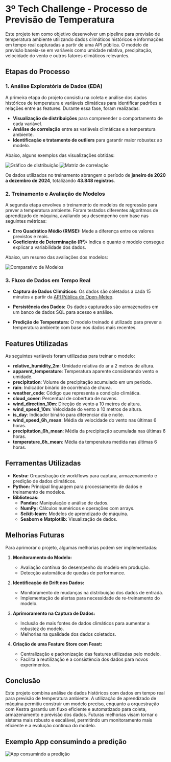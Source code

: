 # 3º Tech Challenge - Processo de Previsão de Temperatura

Este projeto tem como objetivo desenvolver um pipeline para previsão de temperatura ambiente utilizando dados climáticos históricos e informações em tempo real capturadas a partir de uma API pública. O modelo de previsão baseia-se em variáveis como umidade relativa, precipitação, velocidade do vento e outros fatores climáticos relevantes.

## Etapas do Processo

### 1. Análise Exploratória de Dados (EDA)

A primeira etapa do projeto consistiu na coleta e análise dos dados históricos de temperatura e variáveis climáticas para identificar padrões e relações entre as features. Durante essa fase, foram realizadas:

- **Visualização de distribuições** para compreender o comportamento de cada variável.
- **Análise de correlação** entre as variáveis climáticas e a temperatura ambiente.
- **Identificação e tratamento de outliers** para garantir maior robustez ao modelo.

Abaixo, alguns exemplos das visualizações obtidas:

![Gráfico de distribuição](documentation/img/dist_serie.png)
![Matriz de correlação](documentation/img/corr_features.png)

Os dados utilizados no treinamento abrangem o período de **janeiro de 2020 a dezembro de 2024**, totalizando **43.848 registros**.

### 2. Treinamento e Avaliação de Modelos

A segunda etapa envolveu o treinamento de modelos de regressão para prever a temperatura ambiente. Foram testados diferentes algoritmos de aprendizado de máquina, avaliando seu desempenho com base nas seguintes métricas:

- **Erro Quadrático Médio (RMSE):** Mede a diferença entre os valores previstos e reais.
- **Coeficiente de Determinação (R²):** Indica o quanto o modelo consegue explicar a variabilidade dos dados.

Abaixo, um resumo das avaliações dos modelos:

![Comparativo de Modelos](documentation/img/teste_modelos.png)

### 3. Fluxo de Dados em Tempo Real

- **Captura de Dados Climáticos:**
  Os dados são coletados a cada 15 minutos a partir da [API Pública do Open-Meteo](https://open-meteo.com/).

- **Persistência dos Dados:**
  Os dados capturados são armazenados em um banco de dados SQL para acesso e análise.

- **Predição de Temperatura:**
  O modelo treinado é utilizado para prever a temperatura ambiente com base nos dados mais recentes.

## Features Utilizadas

As seguintes variáveis foram utilizadas para treinar o modelo:

- **relative_humidity_2m**: Umidade relativa do ar a 2 metros de altura.
- **apparent_temperature**: Temperatura aparente considerando vento e umidade.
- **precipitation**: Volume de precipitação acumulado em um período.
- **rain**: Indicador binário de ocorrência de chuva.
- **weather_code**: Código que representa a condição climática.
- **cloud_cover**: Percentual de cobertura de nuvens.
- **wind_direction_10m**: Direção do vento a 10 metros de altura.
- **wind_speed_10m**: Velocidade do vento a 10 metros de altura.
- **is_day**: Indicador binário para diferenciar dia e noite.
- **wind_speed_6h_mean**: Média da velocidade do vento nas últimas 6 horas.
- **precipitation_6h_mean**: Média da precipitação acumulada nas últimas 6 horas.
- **temperature_6h_mean**: Média da temperatura medida nas últimas 6 horas.

## Ferramentas Utilizadas

- **Kestra:** Orquestração de workflows para captura, armazenamento e predição de dados climáticos.
- **Python:** Principal linguagem para processamento de dados e treinamento de modelos.
- **Bibliotecas:**
  - **Pandas:** Manipulação e análise de dados.
  - **NumPy:** Cálculos numéricos e operações com arrays.
  - **Scikit-learn:** Modelos de aprendizado de máquina.
  - **Seaborn e Matplotlib:** Visualização de dados.

## Melhorias Futuras

Para aprimorar o projeto, algumas melhorias podem ser implementadas:

1. **Monitoramento do Modelo:**
   - Avaliação contínua do desempenho do modelo em produção.
   - Detecção automática de quedas de performance.

2. **Identificação de Drift nos Dados:**
   - Monitoramento de mudanças na distribuição dos dados de entrada.
   - Implementação de alertas para necessidade de re-treinamento do modelo.

3. **Aprimoramento na Captura de Dados:**
   - Inclusão de mais fontes de dados climáticos para aumentar a robustez do modelo.
   - Melhorias na qualidade dos dados coletados.

4. **Criação de uma Feature Store com Feast:**
   - Centralização e padronização das features utilizadas pelo modelo.
   - Facilita a reutilização e a consistência dos dados para novos experimentos.

## Conclusão

Este projeto combina análise de dados históricos com dados em tempo real para previsão de temperatura ambiente. A utilização de aprendizado de máquina permitiu construir um modelo preciso, enquanto a orquestração com Kestra garantiu um fluxo eficiente e automatizado para coleta, armazenamento e previsão dos dados. Futuras melhorias visam tornar o sistema mais robusto e escalável, permitindo um monitoramento mais eficiente e a evolução contínua do modelo.

## Exemplo App consumindo a predição
![App consumindo a predição](documentation/img/app_weather.png)